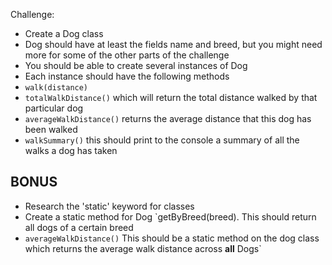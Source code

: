 Challenge: 
- Create a Dog class 
- Dog should have at least the fields name and breed, but you might need more for some of the other parts of the challenge 
- You should be able to create several instances of Dog
- Each instance should have the following methods
 - `walk(distance)` 
 - `totalWalkDistance()` which will return the total distance walked by that particular dog
- `averageWalkDistance()` returns the average distance that this dog has been walked
- `walkSummary()` this should print to the console a summary of all the walks a dog has taken 

## BONUS 
- Research the 'static' keyword for classes
- Create a static method for Dog `getByBreed(breed). This should return all dogs of a certain breed
- `averageWalkDistance()` This should be a static method on the dog class which returns the average walk distance across **all** Dogs` 